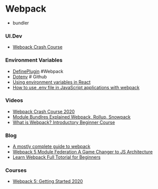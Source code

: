 # Webpack

- bundler

### UI.Dev

- [Weboack Crash Course](https://www.youtube.com/watch?v=lFjinlwpcHY)

### Environment Variables

- [DefinePlugin](https://webpack.js.org/plugins/define-plugin/) #Webpack
- [Dotenv](https://github.com/motdotla/dotenv) # Github
- [Using environment variables in React](https://medium.com/@trekinbami/using-environment-variables-in-react-6b0a99d83cf5)
- [How to use .env file in JavaScript applications with webpack](https://dev.to/sanfra1407/how-to-use-env-file-in-javascript-applications-with-webpack-18df)

### Videos

- [Webpack Crash Course 2020](https://www.youtube.com/watch?v=lFjinlwpcHY)
- [Module Bundlres Explained Webpack, Rollup, Snowpack](https://www.youtube.com/watch?v=5IG4UmULyoA)
- [What is Webpack? Introductory Beginner Course](https://www.youtube.com/watch?v=GZZCaeKQaYc)

### Blog

- [A mostly complete guide to webpack](https://www.valentinog.com/blog/webpack/)
- [Webpack 5 Module Federation A Game Changer to JS Architecture](https://medium.com/swlh/webpack-5-module-federation-a-game-changer-to-javascript-architecture-bcdd30e02669)
- [Learn Webpack Full Totorial for Beginners](https://www.youtube.com/watch?v=MpGLUVbqoYQ)

### Courses

- [Webpack 5: Getting Started 2020](udemy.com/course/webpack-5-complete-developers-guide-2020/)
